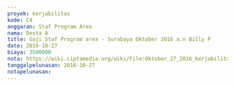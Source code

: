 ```yaml
---
proyek: kerjabilitas
kode: C4
anggaran: Staf Program Area
nama: Desta A
title: Gaji Staf Program area - Surabaya Oktober 2016 a.n Billy P
date: 2016-10-27
biaya: 3500000
nota: https://wiki.ciptamedia.org/wiki/File:Oktober_27_2016_kerjabilitas_C4_staf_area_surabaya_billy.jpg
tanggalpelunasan: 2016-10-27
notapelunasan:
---
```

